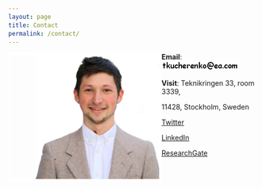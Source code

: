 ```yaml
---
layout: page
title: Contact
permalink: /contact/
---
```



<img style="float: left; border: 5px solid white; padding-left: 50px;" src="../assets/LinkedIn_pic.jpg" height="250" alt="portrait">

**Email**:
<img src="../assets/labelgen_email.png">

**Visit**:  Teknikringen 33, room 3339, 
        
11428, Stockholm, Sweden

[Twitter](https://twitter.com/SvitozarTaras)

[LinkedIn](https://www.linkedin.com/in/taras-kucherenko-9b049198/)

[ResearchGate](https://www.researchgate.net/profile/Taras_Kucherenko)


